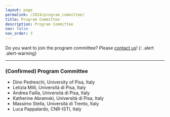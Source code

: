 ```yaml
---
layout: page
permalink: /2024/program_committee/
title: Program Committee
description: Program Committee
nav: false
nav_order: 3
---
```


Do you want to join the program committee? Please <a href="mailto:giulio.rossetti@isti.cnr.it
">contact us</a>!
{: .alert .alert-warning}

<hr>

### (Confirmed) Program Committee

<ul>
    <li>Dino Pedreschi, University of Pisa, Italy</li>
    <li>Letizia Milli, Università di Pisa, Italy</li>
    <li>Andrea Failla, Università di Pisa, Italy</li>
    <li>Katherine Abramski, Università di Pisa, Italy</li>
    <li>Massimo Stella, Università di Trento, Italy</li>
    <li>Luca Pappalardo, CNR-ISTI, Italy</li>
   <!-- <li>Matteo Cinelli, Sapienza University of Rome, Italy</li>
    <li>Alessandro Galeazzi, Università Ca Foscari, Italy</li>
    
    <li>Rémy Cazabet, University of Lyon, France</li>
    <li>Matthew DeVerna, Indiana University Bloomington, US</li>
    <li>Michele Coscia,	University of Copenhagen, Denmark</li>
    <li>Yoed Kenett, Israel Institute of Technology, Israel</li>
    <li>Szymon Talaga, University of Warsaw, Poland</li>
    <li>Onur Varol, Sabanci University, Turkey</li>
    <li>Rajesh Sharma, University of Tartu, Estonia</li>
    <li>Matteo Magnani	University of Uppsala, Sweden</li>
    <li>Diego R. Amancio, Universitade de Sao Paulo, Brazil</li>
    <li>Carlos Henrique Gomes Ferreira, Universidade Federal de Ouro Preto, Brazil</li>
    <li>Arnab K. Sarker, MIT, USs</li> -->
</ul>

<hr>